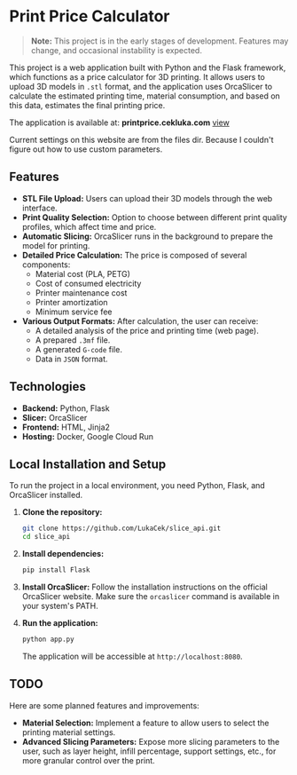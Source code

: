 # Print Price Calculator

> **Note:** This project is in the early stages of development. Features may change, and occasional instability is expected.

This project is a web application built with Python and the Flask framework, which functions as a price calculator for 3D printing. It allows users to upload 3D models in `.stl` format, and the application uses OrcaSlicer to calculate the estimated printing time, material consumption, and based on this data, estimates the final printing price.

The application is available at: **printprice.cekluka.com** [view](https://printprice.cekluka.com)

Current settings on this website are from the files dir. Because I couldn't figure out how to use custom parameters.


## Features

*   **STL File Upload:** Users can upload their 3D models through the web interface.
*   **Print Quality Selection:** Option to choose between different print quality profiles, which affect time and price.
*   **Automatic Slicing:** OrcaSlicer runs in the background to prepare the model for printing.
*   **Detailed Price Calculation:** The price is composed of several components:
    *   Material cost (PLA, PETG)
    *   Cost of consumed electricity
    *   Printer maintenance cost
    *   Printer amortization
    *   Minimum service fee
*   **Various Output Formats:** After calculation, the user can receive:
    *   A detailed analysis of the price and printing time (web page).
    *   A prepared `.3mf` file.
    *   A generated `G-code` file.
    *   Data in `JSON` format.

## Technologies

*   **Backend:** Python, Flask
*   **Slicer:** OrcaSlicer
*   **Frontend:** HTML, Jinja2
*   **Hosting:** Docker, Google Cloud Run

## Local Installation and Setup

To run the project in a local environment, you need Python, Flask, and OrcaSlicer installed.

1.  **Clone the repository:**
    ```bash
    git clone https://github.com/LukaCek/slice_api.git
    cd slice_api
    ```

2.  **Install dependencies:**
    ```bash
    pip install Flask
    ```

3.  **Install OrcaSlicer:**
    Follow the installation instructions on the official OrcaSlicer website. Make sure the `orcaslicer` command is available in your system's PATH.

4.  **Run the application:**
    ```bash
    python app.py
    ```
    The application will be accessible at `http://localhost:8080`.


## TODO

Here are some planned features and improvements:

*   **Material Selection:** Implement a feature to allow users to select the printing material settings.
*   **Advanced Slicing Parameters:** Expose more slicing parameters to the user, such as layer height, infill percentage, support settings, etc., for more granular control over the print.